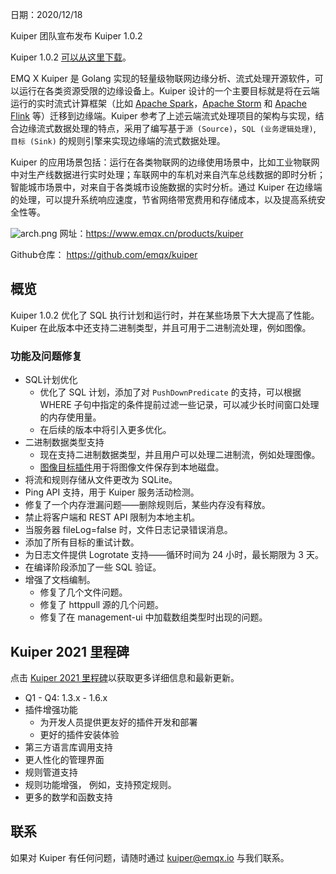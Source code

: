  
日期：2020/12/18

Kuiper 团队宣布发布 Kuiper 1.0.2

Kuiper 1.0.2 [可以从这里下载](https://github.com/emqx/kuiper/releases/tag/1.0.2)。

EMQ X Kuiper 是 Golang 实现的轻量级物联网边缘分析、流式处理开源软件，可以运行在各类资源受限的边缘设备上。Kuiper 设计的一个主要目标就是将在云端运行的实时流式计算框架（比如 [Apache Spark](https://spark.apache.org/)，[Apache Storm](https://storm.apache.org/) 和 [Apache Flink](https://flink.apache.org/) 等）迁移到边缘端。Kuiper 参考了上述云端流式处理项目的架构与实现，结合边缘流式数据处理的特点，采用了编写基于`源 (Source)`，`SQL (业务逻辑处理)`, `目标 (Sink)` 的规则引擎来实现边缘端的流式数据处理。

Kuiper 的应用场景包括：运行在各类物联网的边缘使用场景中，比如工业物联网中对生产线数据进行实时处理；车联网中的车机对来自汽车总线数据的即时分析；智能城市场景中，对来自于各类城市设施数据的实时分析。通过 Kuiper 在边缘端的处理，可以提升系统响应速度，节省网络带宽费用和存储成本，以及提高系统安全性等。

![arch.png](https://static.emqx.net/images/dcda7751f0c11500427f5fde928e1af2.png)
网址：https://www.emqx.cn/products/kuiper

Github仓库： https://github.com/emqx/kuiper

## 概览

Kuiper 1.0.2 优化了 SQL 执行计划和运行时，并在某些场景下大大提高了性能。 Kuiper 在此版本中还支持二进制类型，并且可用于二进制流处理，例如图像。

### 功能及问题修复

- SQL计划优化
  - 优化了 SQL 计划，添加了对 `PushDownPredicate` 的支持，可以根据 WHERE 子句中指定的条件提前过滤一些记录，可以减少长时间窗口处理的内存使用量。
  - 在后续的版本中将引入更多优化。
- 二进制数据类型支持
  - 现在支持二进制数据类型，并且用户可以处理二进制流，例如处理图像。
  - [图像目标插件](https://github.com/emqx/kuiper/blob/master/docs/zh_CN/plugins/sinks/image.md)用于将图像文件保存到本地磁盘。
- 将流和规则存储从文件更改为 SQLite。
- Ping API 支持，用于 Kuiper 服务活动检测。
- 修复了一个内存泄漏问题——删除规则后，某些内存没有释放。
- 禁止将客户端和 REST API 限制为本地主机。
- 当服务器 fileLog=false 时，文件日志记录错误消息。
- 添加了所有目标的重试计数。
- 为日志文件提供 Logrotate 支持——循环时间为 24 小时，最长期限为 3 天。
- 在编译阶段添加了一些 SQL 验证。
- 增强了文档编制。
  - 修复了几个文件问题。
  - 修复了 httppull 源的几个问题。
  - 修复了在 management-ui 中加载数组类型时出现的问题。

## Kuiper 2021 里程碑

点击 [Kuiper 2021 里程碑](https://github.com/emqx/kuiper/projects/10)以获取更多详细信息和最新更新。

- Q1 - Q4: 1.3.x - 1.6.x
- 插件增强功能
  - 为开发人员提供更友好的插件开发和部署
  - 更好的插件安装体验
- 第三方语言库调用支持
- 更人性化的管理界面
- 规则管道支持
- 规则功能增强， 例如，支持预定规则。
- 更多的数学和函数支持

## 联系

如果对 Kuiper 有任何问题，请随时通过 kuiper@emqx.io 与我们联系。

